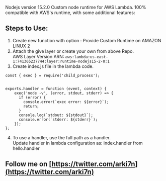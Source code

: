 
Nodejs version 15.2.0 Custom node runtime for AWS Lambda. 100% compatible with AWS's runtime, with some additional features:


## Steps to Use:

1. Create new function with option : Provide Custom Runtime on AMAZON LINUX 2
2. Attach the give layer or create your own from above Repo.  
  AWS Layer Version ARN: `aws:lambda:us-east-1:741365237744:layer:runtime-nodejs15-2-0:1`
3. Create index.js file in the lambda code.

```
const { exec } = require('child_process');


exports.handler = function (event, context) {
	exec('node -v', (error, stdout, stderr) => {
      if (error) {
        console.error(`exec error: ${error}`);
        return;
      }
      console.log(`stdout: ${stdout}`);
      console.error(`stderr: ${stderr}`);
    });
};
```

4. To use a handler, use the full path as a handler.  
Update handler in lambda configuration as: index.handler from hello.handler

## Follow me on [https://twitter.com/arki7n](https://twitter.com/arki7n)
